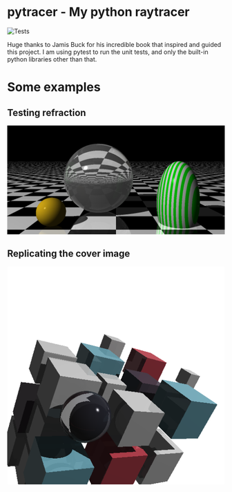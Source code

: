 # pytracer - My python raytracer
![Tests](https://github.com/tobycyanide/pytracer/workflows/Python%20package/badge.svg)

Huge thanks to Jamis Buck for his incredible book that inspired and guided this project.
I am using pytest to run the unit tests, and only the built-in python libraries other than that.

# Some examples
## Testing refraction
![Refraction Test Image](pattern.png)
## Replicating the cover image
![Cover Image](cover2.png)
